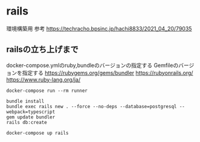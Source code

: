 # rails
環境構築用
参考 https://techracho.bpsinc.jp/hachi8833/2021_04_20/79035
## railsの立ち上げまで
docker-compose.ymlのruby,bundleのバージョンの指定する 
Gemfileのバージョンを指定する 
https://rubygems.org/gems/bundler
https://rubyonrails.org/
https://www.ruby-lang.org/ja/

```
docker-compose run --rm runner
```
```
bundle install
bundle exec rails new . --force --no-deps --database=postgresql --webpack=typescript 
gem update bundler
rails db:create
```
```
docker-compose up rails
```